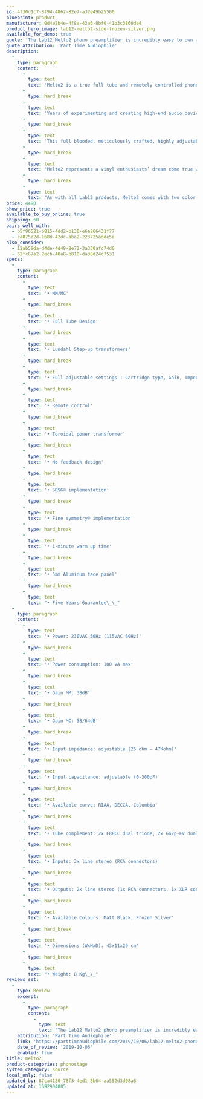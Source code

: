 ```yaml
---
id: 4f30d1c7-8f94-4867-82e7-a32e49b25500
blueprint: product
manufacturer: 0d4e2b4e-4f8a-43a6-8bf0-41b3c3860de4
product_hero_image: lab12-melto2-side-frozen-silver.png
available_for_demo: true
quote: 'The Lab12 Melto2 phono preamplifier is incredibly easy to own and use, and its music-making abilities border on the effortless.'
quote_attribution: 'Part Time Audiophile'
description:
  -
    type: paragraph
    content:
      -
        type: text
        text: 'Melto2 is a true full tube and remotely controlled phono-stage with a high-quality OLED display, where all important functions are clearly visible and easily selectable in real time. You don’t even need to get up from your listening chair.'
      -
        type: hard_break
      -
        type: text
        text: 'Years of experimenting and creating high-end audio devices has allowed us to create what we believe to be the most potent and emotionally engaging phono preamplifier, where no subtle detail is being hidden behind the noise.'
      -
        type: hard_break
      -
        type: text
        text: 'This full blooded, meticulously crafted, highly adjustable phono-stage offers fine settings for impedance, capacitance, gain and even three EQ curves… and there’s more.'
      -
        type: hard_break
      -
        type: text
        text: 'Melto2 represents a vinyl enthusiasts’ dream come true with an exceptional sound quality and Lab12’s legendary down to earth pricing.'
      -
        type: hard_break
      -
        type: text
        text: "As with all Lab12 products, Melto2 comes with two color choices of glass blasting anodizing finish.\_\_"
price: 4490
show_price: true
available_to_buy_online: true
shipping: 60
pairs_well_with:
  - b5f96521-b815-4dd2-b130-e6a266431f77
  - ca875e2d-168d-42dc-aba2-223725adde5e
also_consider:
  - 12ab58da-d4de-4d49-8e72-3a330afc74d0
  - 62fc87a2-2ecb-40a8-b810-da38d24c7531
specs:
  -
    type: paragraph
    content:
      -
        type: text
        text: '• MM/MC'
      -
        type: hard_break
      -
        type: text
        text: '• Full Tube Design'
      -
        type: hard_break
      -
        type: text
        text: '• Lundahl Step-up transformers'
      -
        type: hard_break
      -
        type: text
        text: '• Full adjustable settings : Cartridge type, Gain, Impedance, Capacitance, Curve, Mono/Stereo Output'
      -
        type: hard_break
      -
        type: text
        text: '• Remote control'
      -
        type: hard_break
      -
        type: text
        text: '• Toroidal power transformer'
      -
        type: hard_break
      -
        type: text
        text: '• No feedback design'
      -
        type: hard_break
      -
        type: text
        text: '• SRSG® implementation'
      -
        type: hard_break
      -
        type: text
        text: '• Fine symmetry® implementation'
      -
        type: hard_break
      -
        type: text
        text: '• 1-minute warm up time'
      -
        type: hard_break
      -
        type: text
        text: '• 5mm Aluminum face panel'
      -
        type: hard_break
      -
        type: text
        text: "• Five Years Guarantee\_\_"
  -
    type: paragraph
    content:
      -
        type: text
        text: '• Power: 230VAC 50Hz (115VAC 60Hz)'
      -
        type: hard_break
      -
        type: text
        text: '• Power consumption: 100 VA max'
      -
        type: hard_break
      -
        type: text
        text: '• Gain MM: 38dB'
      -
        type: hard_break
      -
        type: text
        text: '• Gain MC: 58/64dB'
      -
        type: hard_break
      -
        type: text
        text: '• Input impedance: adjustable (25 ohm – 47Kohm)'
      -
        type: hard_break
      -
        type: text
        text: '• Input capacitance: adjustable (0-300pF)'
      -
        type: hard_break
      -
        type: text
        text: '• Available curve: RIAA, DECCA, Columbia'
      -
        type: hard_break
      -
        type: text
        text: '• Tube complement: 2x E88CC dual triode, 2x 6n2p-EV dual triode'
      -
        type: hard_break
      -
        type: text
        text: '• Inputs: 3x line stereo (RCA connectors)'
      -
        type: hard_break
      -
        type: text
        text: '• Outputs: 2x line stereo (1x RCA connectors, 1x XLR connectors)'
      -
        type: hard_break
      -
        type: text
        text: '• Available Colours: Matt Black, Frozen Silver'
      -
        type: hard_break
      -
        type: text
        text: '• Dimensions (WxHxD): 43x11x29 cm'
      -
        type: hard_break
      -
        type: text
        text: "• Weight: 8 Kg\_\_"
reviews_set:
  -
    type: Review
    excerpt:
      -
        type: paragraph
        content:
          -
            type: text
            text: "The Lab12 Melto2 phono preamplifier is incredibly easy to own and use, and its music-making abilities border on the effortless.\_\_"
    attribution: 'Part Time Audiophile'
    link: 'https://parttimeaudiophile.com/2019/10/06/lab12-melto2-phono-preamplifier-review/'
    date_of_review: '2019-10-06'
    enabled: true
title: melto2
product-categories: phonostage
system_category: source
local_only: false
updated_by: 87ca4130-78f3-4ed1-8b64-aa552d3d08a8
updated_at: 1692904005
---
```

